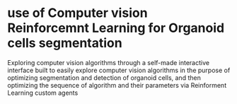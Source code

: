 # use of Computer vision Reinforcemnt Learning for Organoid cells segmentation
Exploring computer vision algorithms through a self-made interactive interface built to easily explore computer vision algorithms in the purpose of optimizing segmentation and detection of organoid cells, and then optimizing the sequence of algorithm and their parameters via Reinforment Learning custom agents
